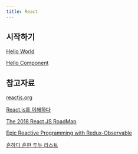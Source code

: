 ```yaml
---
title: React
---
```

## 시작하기

[Hello World](Hello-World(React))

[Hello Component](Hello-Component(React))

## 참고자료

[reactjs.org](https://reactjs.org/)

[React.js를 이해하다](https://blog.coderifleman.com/2015/06/23/learning-react-1/)

[The 2018 React JS RoadMap](https://hackernoon.com/the-2018-react-js-roadmap-4d0a43814c02)

[Epic Reactive Programming with Redux-Observable](https://makeitnew.io/epic-reactive-programming-with-redux-observable-eff4d3fb952f)

[흔하디 흔한 투두 리스트](https://velopert.com/3480)